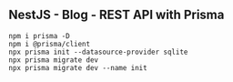 ## NestJS - Blog - REST API with Prisma

```
npm i prisma -D
npm i @prisma/client
npx prisma init --datasource-provider sqlite
npx prisma migrate dev
npx prisma migrate dev --name init
```